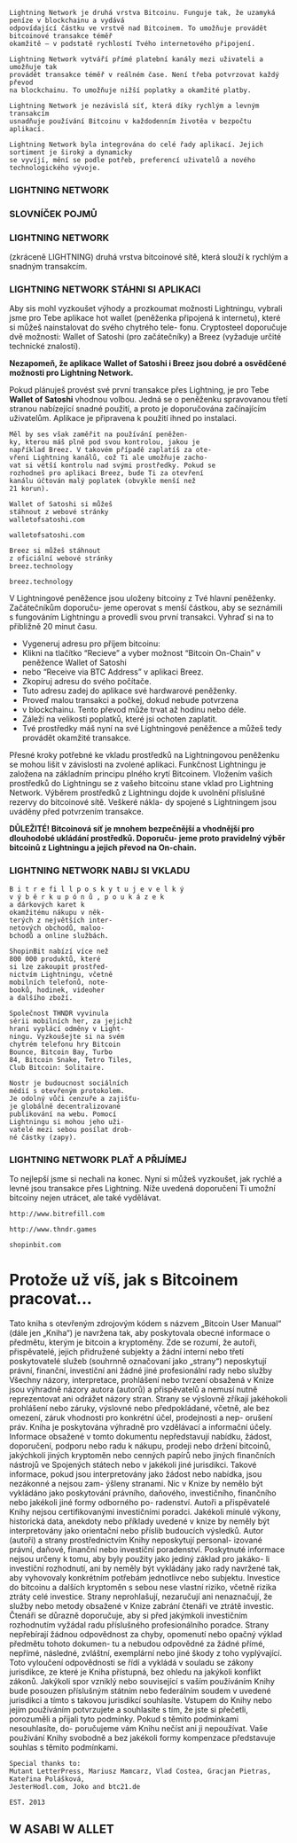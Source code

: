 ```
Lightning Network je druhá vrstva Bitcoinu. Funguje tak, že uzamyká peníze v blockchainu a vydává
odpovídající částku ve vrstvě nad Bitcoinem. To umožňuje provádět bitcoinové transakce téměř
okamžitě – v podstatě rychlostí Tvého internetového připojení.
```
```
Lightning Network vytváří přímé platební kanály mezi uživateli a umožňuje tak
provádět transakce téměř v reálném čase. Není třeba potvrzovat každý převod
na blockchainu. To umožňuje nižší poplatky a okamžité platby.
```
```
Lightning Network je nezávislá síť, která díky rychlým a levným transakcím
usnadňuje používání Bitcoinu v každodenním životěa v bezpočtu aplikací.
```
```
Lightning Network byla integrována do celé řady aplikací. Jejich sortiment je široký a dynamicky
se vyvíjí, mění se podle potřeb, preferencí uživatelů a nového technologického vývoje.
```
### LIGHTNING NETWORK

### SLOVNÍČEK POJMŮ

### LIGHTNING NETWORK

(zkráceně LIGHTNING)
druhá vrstva bitcoinové
sítě, která slouží k rychlým
a snadným transakcím.



### LIGHTNING NETWORK STÁHNI SI APLIKACI

Aby sis mohl vyzkoušet výhody a prozkoumat možnosti Lightningu, vybrali jsme pro Tebe aplikace
hot wallet (peněženka připojená k internetu), které si můžeš nainstalovat do svého chytrého tele-
fonu. Cryptosteel doporučuje dvě možnosti: Wallet of Satoshi (pro začátečníky) a Breez (vyžaduje
určité technické znalosti).

**Nezapomeň, že aplikace Wallet of Satoshi i Breez jsou dobré a osvědčené možnosti pro Lightning
Network.**

Pokud plánuješ provést své první transakce
přes Lightning, je pro Tebe **Wallet of Satoshi**
vhodnou volbou. Jedná se o peněženku
spravovanou třetí stranou nabízející snadné
použití, a proto je doporučována začínajícím
uživatelům. Aplikace je připravena k použití
ihned po instalaci.

```
Měl by ses však zaměřit na používání peněžen-
ky, kterou máš plně pod svou kontrolou, jakou je
například Breez. V takovém případě zaplatíš za ote-
vření Lightning kanálů, což Ti ale umožňuje zacho-
vat si větší kontrolu nad svými prostředky. Pokud se
rozhodneš pro aplikaci Breez, bude Ti za otevření
kanálu účtován malý poplatek (obvykle menší než
21 korun).
```
```
Wallet of Satoshi si můžeš
stáhnout z webové stránky
walletofsatoshi.com
```
```
walletofsatoshi.com
```
```
Breez si můžeš stáhnout
z oficiální webové stránky
breez.technology
```
```
breez.technology
```


V Lightningové peněžence jsou uloženy bitcoiny z Tvé hlavní peněženky. Začátečníkům doporuču-
jeme operovat s menší částkou, aby se seznámili s fungováním Lightningu a provedli svou první
transakci. Vyhraď si na to přibližně 20 minut času.

- Vygeneruj adresu pro příjem bitcoinu:
- Klikni na tlačítko “Recieve” a vyber možnost
“Bitcoin On-Chain” v peněžence Wallet of Satoshi
- nebo “Receive via BTC Address” v aplikaci Breez.
- Zkopíruj adresu do svého počítače.
- Tuto adresu zadej do aplikace své hardwarové peněženky.
- Proveď malou transakci a počkej, dokud nebude potvrzena
- v blockchainu. Tento převod může trvat až hodinu nebo déle.
- Záleží na velikosti poplatků, které jsi ochoten zaplatit.
- Tvé prostředky máš nyní na své Lightningové peněžence a můžeš tedy provádět
okamžité transakce.

Přesné kroky potřebné ke vkladu prostředků na Lightningovou peněženku se mohou lišit v závislosti
na zvolené aplikaci. Funkčnost Lightningu je založena na základním principu plného krytí Bitcoinem.
Vložením vašich prostředků do Lightningu se z vašeho bitcoinu stane vklad pro Lightning Network.
Výběrem prostředků z Lightningu dojde k uvolnění příslušné rezervy do bitcoinové sítě. Veškeré nákla-
dy spojené s Lightningem jsou uváděny před potvrzením transakce.

**DŮLEŽITÉ!
Bitcoinová síť je mnohem bezpečnější a vhodnější pro dlouhodobé ukládání prostředků. Doporuču-
jeme proto pravidelný výběr bitcoinů z Lightningu a jejich převod na On-chain.**

### LIGHTNING NETWORK NABIJ SI VKLADU



```
B i t r e fi l l p o s k y t u j e v e l k ý
v ý b ě r k u p ó n ů , p o u k á z e k
a dárkových karet k
okamžitému nákupu v něk-
terých z největších inter-
netových obchodů, maloo-
bchodů a online službách.
```
```
ShopinBit nabízí více než
800 000 produktů, které
si lze zakoupit prostřed-
nictvím Lightningu, včetně
mobilních telefonů, note-
booků, hodinek, videoher
a dalšího zboží.
```
```
Společnost THNDR vyvinula
sérii mobilních her, za jejichž
hraní vyplácí odměny v Light-
ningu. Vyzkoušejte si na svém
chytrém telefonu hry Bitcoin
Bounce, Bitcoin Bay, Turbo
84, Bitcoin Snake, Tetro Tiles,
Club Bitcoin: Solitaire.
```
```
Nostr je budoucnost sociálních
médií s otevřeným protokolem.
Je odolný vůči cenzuře a zajišťu-
je globálně decentralizované
publikování na webu. Pomocí
Lightningu si mohou jeho uži-
vatelé mezi sebou posílat drob-
né částky (zapy).
```
### LIGHTNING NETWORK PLAŤ A PŘIJÍMEJ

To nejlepší jsme si nechali na konec. Nyní si můžeš vyzkoušet, jak rychlé a levné jsou transakce přes
Lightning. Níže uvedená doporučení Ti umožní bitcoiny nejen utrácet, ale také vydělávat.

```
http://www.bitrefill.com
```
```
http://www.thndr.games
```
```
shopinbit.com
```


# Protože už víš, jak s Bitcoinem pracovat...



Tato kniha s otevřeným zdrojovým kódem s názvem „Bitcoin User Manual“ (dále jen „Kniha“) je navržena tak, aby poskytovala obecné informace o předmětu,
kterým je bitcoin a kryptoměny. Zde se rozumí, že autoři, přispěvatelé, jejich přidružené subjekty a žádní interní nebo třetí poskytovatelé služeb (souhrnně
označovaní jako „strany“) neposkytují právní, finanční, investiční ani žádné jiné profesionální rady nebo služby Všechny názory, interpretace, prohlášení nebo
tvrzení obsažená v Knize jsou výhradně názory autora (autorů) a přispěvatelů a nemusí nutně reprezentovat ani odrážet názory stran. Strany se výslovně
zříkají jakéhokoli prohlášení nebo záruky, výslovné nebo předpokládané, včetně, ale bez omezení, záruk vhodnosti pro konkrétní účel, prodejnosti a nep-
orušení práv. Kniha je poskytována výhradně pro vzdělávací a informační účely. Informace obsažené v tomto dokumentu nepředstavují nabídku, žádost,
doporučení, podporu nebo radu k nákupu, prodeji nebo držení bitcoinů, jakýchkoli jiných kryptoměn nebo cenných papírů nebo jiných finančních nástrojů
ve Spojených státech nebo v jakékoli jiné jurisdikci. Takové informace, pokud jsou interpretovány jako žádost nebo nabídka, jsou nezákonné a nejsou zam-
ýšleny stranami. Nic v Knize by nemělo být vykládáno jako poskytování právního, daňového, investičního, finančního nebo jakékoli jiné formy odborného po-
radenství. Autoři a přispěvatelé Knihy nejsou certifikovanými investičními poradci. Jakékoli minulé výkony, historická data, anekdoty nebo příklady uvedené
v knize by neměly být interpretovány jako orientační nebo příslib budoucích výsledků. Autor (autoři) a strany prostřednictvím Knihy neposkytují personal-
izované právní, daňové, finanční nebo investiční poradenství. Poskytnuté informace nejsou určeny k tomu, aby byly použity jako jediný základ pro jakáko-
li investiční rozhodnutí, ani by neměly být vykládány jako rady navržené tak, aby vyhovovaly konkrétním potřebám jednotlivce nebo subjektu. Investice
do bitcoinu a dalších kryptoměn s sebou nese vlastní riziko, včetně rizika ztráty celé investice. Strany neprohlašují, nezaručují ani nenaznačují, že služby
nebo metody obsažené v Knize zabrání čtenáři ve ztrátě investic. Čtenáři se důrazně doporučuje, aby si před jakýmkoli investičním rozhodnutím vyžádal
radu příslušného profesionálního poradce. Strany nepřebírají žádnou odpovědnost za chyby, opomenutí nebo opačný výklad předmětu tohoto dokumen-
tu a nebudou odpovědné za žádné přímé, nepřímé, následné, zvláštní, exemplární nebo jiné škody z toho vyplývající. Toto vyloučení odpovědnosti se řídí a
vykládá v souladu se zákony jurisdikce, ze které je Kniha přístupná, bez ohledu na jakýkoli konflikt zákonů. Jakýkoli spor vzniklý nebo související s vaším
používáním Knihy bude posouzen příslušným státním nebo federálním soudem v uvedené jurisdikci a tímto s takovou jurisdikcí souhlasíte. Vstupem do Knihy
nebo jejím používáním potvrzujete a souhlasíte s tím, že jste si přečetli, porozuměli a přijali tyto podmínky. Pokud s těmito podmínkami nesouhlasíte, do-
poručujeme vám Knihu nečíst ani ji nepoužívat. Vaše používání Knihy svobodně a bez jakékoli formy kompenzace představuje souhlas s těmito podmínkami.

```
Special thanks to:
Mutant LetterPress, Mariusz Mamcarz, Vlad Costea, Gracjan Pietras, Kateřina Polášková,
JesterHodl.com, Joko and btc21.de
```

```
EST. 2013
```
## W ASABI W ALLET



